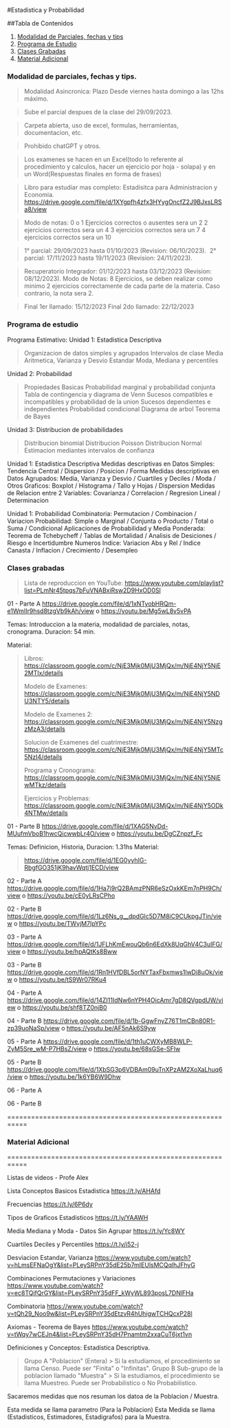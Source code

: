 #Estadistica y Probabilidad

##Tabla de Contenidos

1.  [Modalidad de Parciales, fechas y tips](#modalidad-de-parciales-fechas-y-tips)
2.  [Programa de Estudio](#programa-de-estudio)
3.	[Clases Grabadas](#clases-grabadas)
4.  [Material Adicional](#material-adicional)

### Modalidad de parciales, fechas y tips.
>Modalidad Asincronica: Plazo Desde viernes hasta domingo a las 12hs máximo. 

>Sube el parcial despues de la clase del 29/09/2023.

>Carpeta abierta, uso de excel, formulas, herramientas, documentacion, etc.

>Prohibido chatGPT y otros.

>Los examenes se hacen en un Excel(todo lo referente al procedimiento y calculos, hacer un ejercicio por hoja - solapa) y en un Word(Respuestas finales en forma de frases)

>Libro para estudiar mas completo: Estadisitca para Administracion y Economia.
https://drive.google.com/file/d/1XYgpfh4zfx3HYygOncfZ2J9BJxsLRSa8/view

>Modo de notas:
0 o 1 Ejercicios correctos o ausentes sera un 2
2 ejercicios correctos sera un 4
3 ejercicios correctos sera un 7
4 ejercicios correctos sera un 10


>1° parcial: 29/09/2023 hasta 01/10/2023 (Revision: 06/10/2023). 
>2° parcial: 17/11/2023 hasta 19/11/2023 (Revision: 24/11/2023).

>Recuperatorio Integrador: 01/12/2023 hasta 03/12/2023 (Revision: 08/12/2023).
>Modo de Notas:
8 Ejercicios, se deben realizar como minimo 2 ejercicios correctamente de cada parte de la materia. Caso contrario, la nota sera 2.

>Final 1er llamado: 15/12/2023
>Final 2do llamado: 22/12/2023

### Programa de estudio

Programa Estimativo:
Unidad 1: Estadistica Descriptiva
>Organizacion de datos simples y agrupados
>Intervalos de clase
>Media Aritmetica, Varianza y Desvio Estandar
>Moda, Mediana y percentiles

Unidad 2: Probabilidad
>Propiedades Basicas
>Probabilidad marginal y probabilidad conjunta
>Tabla de contingencia y diagrama de Venn
>Sucesos compatibles e incompatibles y probabilidad de la union
>Sucesos dependientes e independientes
>Probabilidad condicional
>Diagrama de arbol
>Teorema de Bayes

Unidad 3: Distribucion de probabilidades
>Distribucion binomial
>Distribucion Poisson
>Distribucion Normal
>Estimacion mediantes intervalos de confianza

Unidad 1: Estadistica Descriptiva
Medidas descriptivas en Datos Simples: Tendencia Central / Dispersion / Posicion / Forma
Medidas descriptivas en Datos Agrupados: Media, Varianza y Desvio / Cuartiles y Deciles / Moda / Otros
Graficos: Boxplot / Histograma / Tallo y Hojas / Dispersion
Medidas de Relacion entre 2 Variables: Covarianza / Correlacion / Regresion Lineal / Determinacion

Unidad 1: Probabilidad
Combinatoria: Permutacion / Combinacion / Variacion
Probabilidad: Simple o Marginal / Conjunta o Producto / Total o Suma / Condicional
Aplicaciones de Probabilidad y Media Ponderada: Teorema de Tchebycheff / Tablas de Mortalidad / Analisis de Desiciones / Riesgo e Incertidumbre
Numeros Indice: Variacion Abs y Rel / Indice Canasta / Inflacion / Crecimiento / Desempleo

### Clases grabadas

>Lista de reproduccion en YouTube: https://www.youtube.com/playlist?list=PLmNr45tpqs7bFuVNABxiRsw2D9HxOD0Sl


01 - Parte A https://drive.google.com/file/d/1xNTyobHRQm-e1WmIIr9hsd8tzgVb9kAh/view o https://youtu.be/Mg5wL8v5vPA

Temas: Introduccion a la materia, modalidad de parciales, notas, cronograma. Duracion: 54 min.

Material:
>Libros: https://classroom.google.com/c/NjE3Mjk0MjU3MjQx/m/NjE4NjY5NjE2MTIx/details
>
>Modelo de Examenes: https://classroom.google.com/c/NjE3Mjk0MjU3MjQx/m/NjE4NjY5NDU3NTY5/details
>
>Modelo de Examenes 2: https://classroom.google.com/c/NjE3Mjk0MjU3MjQx/m/NjE4NjY5NzgzMzA3/details
>
>Solucion de Examenes del cuatrimestre: https://classroom.google.com/c/NjE3Mjk0MjU3MjQx/m/NjE4NjY5MTc5NzI4/details
>
>Programa y Cronograma: https://classroom.google.com/c/NjE3Mjk0MjU3MjQx/m/NjE4NjY5NjEwMTkz/details
>
>Ejercicios y Problemas: https://classroom.google.com/c/NjE3Mjk0MjU3MjQx/m/NjE4NjY5ODk4NTMw/details


01 - Parte B https://drive.google.com/file/d/1XAG5NvDd-MUufmVboB1hwcQicwwbLr4O/view o https://youtu.be/DgCZnpzf_Fc

Temas: Definicion, Historia, Duracion: 1.31hs
Material:
>https://drive.google.com/file/d/1EG0yyhIG-RbgfGO351jK9havWqtj1ECD/view


02 - Parte A https://drive.google.com/file/d/1Ha7i9rQ2BAmzPNR6eSzOxkKEm7nPH9Ch/view o https://youtu.be/cE0yLRsCPho

02 - Parte B https://drive.google.com/file/d/1Lz6Ns_g__dpdGlc5D7M8iC9CUkpgJTin/view o https://youtu.be/TWvjM7IpYPc

03 - Parte A https://drive.google.com/file/d/1JFLhKmEwouQb6n6EdXk8UqGhV4C3uIFG/view o https://youtu.be/hpAQtKs8Bww

03 - Parte B https://drive.google.com/file/d/1Rn1HVfDBL5orNYTaxFbxmws1lwDi8uOk/view o https://youtu.be/tS9Wr07RKu4

04 - Parte A https://drive.google.com/file/d/14ZI11IdNw6nYPH4OicAmr7gD8QVgpdUW/view o https://youtu.be/shf8TZ0njB0

04 - Parte B https://drive.google.com/file/d/1b-GgwFnyZ76T1mCBn80R1-zp39uoNaSp/view o https://youtu.be/AF5nAk6S9yw

05 - Parte A https://drive.google.com/file/d/1th1uCWXyMB8WLP-ZyM5Sre_wM-P7HBsZ/view o https://youtu.be/68sGSe-SFlw

05 - Parte B https://drive.google.com/file/d/1XbSG3p6VDBAm09uTnXPzAM2XoXaLhuq6/view o https://youtu.be/1k6YB6W9Dhw

06 - Parte A

06 - Parte B 


===========================================================
### Material Adicional
===========================================================

Listas de videos - Profe Alex

Lista Conceptos Basicos Estadistica https://t.ly/AHAfd

Frecuencias https://t.ly/6P6dy

Tipos de Graficos Estadisticos https://t.ly/YAAWH

Media Mediana y Moda - Datos Sin Agrupar https://t.ly/Yc8WY

Cuartiles Deciles y Percentiles https://t.ly/i52-j

Desviacion Estandar, Varianza https://www.youtube.com/watch?v=hLmsEFNaOgY&list=PLeySRPnY35dE25b7mIEUlsMCQqlhJFhyG

Combinaciones Permutaciones y Variaciones https://www.youtube.com/watch?v=ec8TQjfQrGY&list=PLeySRPnY35dFF_kWyWL893posL7DNlFHa

Combinatoria https://www.youtube.com/watch?v=tQh29_Noo9w&list=PLeySRPnY35dEtzvR4hUhigwTCHQcxP28l

Axiomas - Teorema de Bayes https://www.youtube.com/watch?v=tWqy7wCEJn4&list=PLeySRPnY35dH7Pnamtm2xxaCuT6jxt1vn


Definiciones y Conceptos:
Estadistica Descriptiva.
>Grupo A "Poblacion" (Entera) > Si la estudiamos, el procedimiento se llama Censo. Puede ser "Finita" o "Infinitas".
>Grupo B Sub-grupo de la poblacion llamado "Muestra" > Si la estudiamos, el procedimiento se llama Muestreo. Puede ser Probabilistico o No Probabilistico.

Sacaremos medidas que nos resuman los datoa de la Poblacion / Muestra.

Esta medida se llama parametro (Para la Poblacion) 
Esta Medida se llama (Estadisticos, Estimadores, Estadigrafos) para la Muestra.
